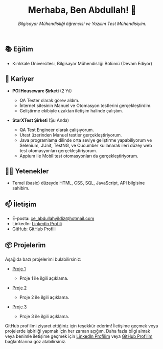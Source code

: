 <h1 align="center">Merhaba, Ben Abdullah! 👋</h1>

<p align="center">
  <em>Bilgisayar Mühendisliği öğrencisi ve Yazılım Test Mühendisiyim.</em>
</p>

<br>

## 📚 Eğitim
- Kırıkkale Üniversitesi, Bilgisayar Mühendisliği Bölümü (Devam Ediyor)

## 💼 Kariyer
- **PGI Houseware Şirketi** (2 Yıl)
  - QA Tester olarak görev aldım.
  - İnternet sitesinin Manuel ve Otomasyon testlerini gerçekleştirdim.
  - Geliştirme ekibiyle uzaktan iletişim halinde çalıştım.
  
- **StarXTest Şirketi** (Şu Anda)
  - QA Test Engineer olarak çalışıyorum.
  - Utest üzerinden Manuel testler gerçekleştiriyorum.
  - Java programlama dilinde orta seviye geliştirme yapabiliyorum ve Selenium, JUnit, TestNG, ve Cucumber kullanarak ileri düzey web test otomasyonları gerçekleştiriyorum.
  - Appium ile Mobil test otomasyonları da gerçekleştiriyorum.
  
## 👨‍💻 Yetenekler
- Temel (basic) düzeyde HTML, CSS, SQL, JavaScript, API bilgisine sahibim.

## 📫 İletişim
- E-posta: [ce_abdullahyildiz@hotmail.com](mailto:ce_abdullahyildiz@hotmail.com)
- LinkedIn: [LinkedIn Profili](https://www.linkedin.com/in/abdullahyildiz52/)
- GitHub: [GitHub Profili](https://github.com/abdullahyildiz52)

## 📦 Projelerim
Aşağıda bazı projelerimi bulabilirsiniz:

- [Proje 1](https://github.com/abdullahyildiz52/.comT116HauseHeavenTeam3Main.git)
  - Proje 1 ile ilgili açıklama.

- [Proje 2](https://github.com/abdullahyildiz52/proje2)
  - Proje 2 ile ilgili açıklama.

- [Proje 3](https://github.com/abdullahyildiz52/proje3)
  - Proje 3 ile ilgili açıklama.

GitHub profilimi ziyaret ettiğiniz için teşekkür ederim! İletişime geçmek veya projelerde işbirliği yapmak için her zaman açığım. Daha fazla bilgi almak veya benimle iletişime geçmek için [LinkedIn Profilim](https://www.linkedin.com/in/abdullahyildiz52/) veya [GitHub Profilim](https://github.com/abdullahyildiz52) bağlantılarına göz atabilirsiniz.
